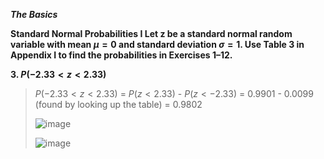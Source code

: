 ***The Basics***

**Standard Normal Probabilities I Let z be a standard normal random variable with mean $\mu = 0$ and standard deviation $\sigma = 1$. Use Table 3 in Appendix I to find the probabilities in Exercises 1–12.**

**3. $P(-2.33< z <2.33)$**

>$P(-2.33< z <2.33)$ = $P(z <2.33)$ - $P(z < -2.33)$ = 0.9901 - 0.0099 (found by looking up the table) = 0.9802
>
>![image](https://github.com/user-attachments/assets/19944e22-faad-4582-a0c7-31d27f1caf42)
>
>![image](https://github.com/user-attachments/assets/6ac404a0-bec6-4bb5-bfb4-41ea9c7c529c)
